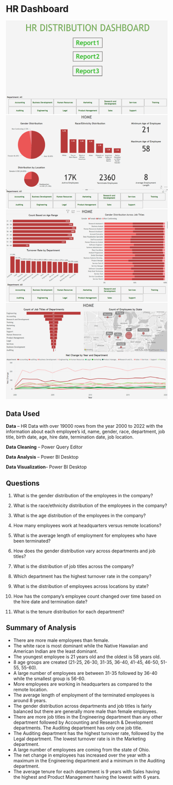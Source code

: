 # HR Dashboard

![screenshot1](https://github.com/ekitv2021/hr-dashboard-weekend/blob/main/images/screenshot1.png)
![screenshot2](https://github.com/ekitv2021/hr-dashboard-weekend/blob/main/images/screenshot2.png)
![screenshot3](https://github.com/ekitv2021/hr-dashboard-weekend/blob/main/images/screenshot3.png)
![screenshot4](https://github.com/ekitv2021/hr-dashboard-weekend/blob/main/images/screenshot4.png)

## Data Used
**Data** – HR Data with over 19000 rows from the year 2000 to 2022 with the information about each employee’s id, name, gender, race, department, job title, birth date, age, hire date, termination date, job location. 

**Data Cleaning** – Power Query Editor 

**Data Analysis** – Power BI Desktop 

**Data Visualization**– Power BI Desktop

## Questions

1. What is the gender distribution of the employees in the company?

2. What is the race/ethnicity distribution of the employees in the company?

3. What is the age distribution of the employees in the company?

4. How many employees work at headquarters versus remote locations?

5. What is the average length of employment for employees who have been terminated?

6. How does the gender distribution vary across departments and job titles?

7. What is the distribution of job titles across the company?

8. Which department has the highest turnover rate in the company?

9. What is the distribution of employees across locations by state?

10. How has the company’s employee count changed over time based on the hire date and termination date?

11. What is the tenure distribution for each department?


## Summary of Analysis

- There are more male employees than female.
- The white race is most dominant while the Native Hawaiian and American Indian are the least dominant. 
- The youngest employee is 21 years old and the oldest is 58 years old.
- 8 age groups are created (21-25, 26-30, 31-35, 36-40, 41-45, 46-50, 51-55, 55-60).
- A large number of employees are between 31-35 followed by 36-40 while the smallest group is 56-60.
- More employees are working in headquarters as compared to the remote location.
- The average length of employment of the terminated employees is around 8 years.
- The gender distribution across departments and job titles is fairly balanced but there are generally more male than female employees.
- There are more job titles in the Engineering department than any other department followed by Accounting and Research & Development departments. The Auditing department has only one job title.
- The Auditing department has the highest turnover rate, followed by the Legal department. The lowest turnover rate is in the Marketing department.
- A large number of employees are coming from the state of Ohio.
- The net change in employees has increased over the year with a maximum in the Engineering department and a minimum in the Auditing department.
- The average tenure for each department is 9 years with Sales having the highest and Product Management having the lowest with 6 years.


















